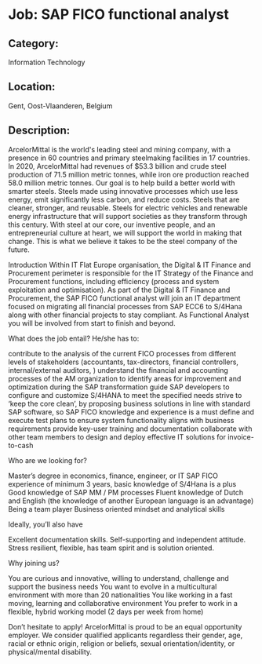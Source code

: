 # Job: SAP FICO functional analyst
## Category: 
Information Technology
## Location: 
Gent, Oost-Vlaanderen, Belgium
## Description:
ArcelorMittal is the world's leading steel and mining company, with a presence in 60 countries and primary steelmaking facilities in 17 countries. In 2020, ArcelorMittal had revenues of $53.3 billion and crude steel production of 71.5 million metric tonnes, while iron ore production reached 58.0 million metric tonnes. Our goal is to help build a better world with smarter steels. Steels made using innovative processes which use less energy, emit significantly less carbon, and reduce costs. Steels that are cleaner, stronger, and reusable. Steels for electric vehicles and renewable energy infrastructure that will support societies as they transform through this century. With steel at our core, our inventive people, and an entrepreneurial culture at heart, we will support the world in making that change. This is what we believe it takes to be the steel company of the future. 
 
Introduction
Within IT Flat Europe organisation, the Digital & IT Finance and Procurement perimeter is responsible for the IT Strategy of the Finance and Procurement functions, including efficiency (process and system exploitation and optimisation). 
As part of the Digital & IT Finance and Procurement, the SAP FICO functional analyst will join an IT department focused on migrating all financial processes from SAP ECC6 to S/4Hana along with other financial projects to stay compliant. As Functional Analyst you will be involved from start to finish and beyond. 
 
What does the job entail?
He/she has to:

contribute to the analysis of the current FICO processes from different levels of stakeholders (accountants, tax-directors, financial controllers, internal/external auditors, ) 
understand the financial and accounting processes of the AM organization to identify areas for improvement and optimization during the SAP transformation 
guide SAP developers to configure and customize S/4HANA to meet the specified needs
strive to ‘keep the core clean’, by proposing business solutions in line with standard SAP software, so SAP FICO knowledge and experience is a must
define and execute test plans to ensure system functionality aligns with business requirements
provide key-user training and documentation
collaborate with other team members to design and deploy effective IT solutions for invoice-to-cash

 
Who are we looking for?

Master’s degree in economics, finance, engineer, or IT 
SAP FICO experience of minimum 3 years, basic knowledge of S/4Hana is a plus
Good knowledge of SAP MM / PM processes 
Fluent knowledge of Dutch and English (the knowledge of another European language is an advantage)
Being a team player 
Business oriented mindset and analytical skills

 
Ideally, you’ll also have

Excellent documentation skills.
Self-supporting and independent attitude.
Stress resilient, flexible, has team spirit and is solution oriented.

 
Why joining us? 

You are curious and innovative, willing to understand, challenge and support the business needs
You want to evolve in a multicultural environment with more than 20 nationalities
You like working in a fast moving, learning and collaborative environment
You prefer to work in a flexible, hybrid working model (2 days per week from home)

Don’t hesitate to apply!
ArcelorMittal is proud to be an equal opportunity employer. We consider qualified applicants regardless their gender, age, racial or ethnic origin, religion or beliefs, sexual orientation/identity, or physical/mental disability.
